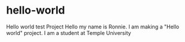 
# hello-world
Hello world test Project
Hello my name is Ronnie. I am making a "Hello world" project. I am a student at Temple University 
